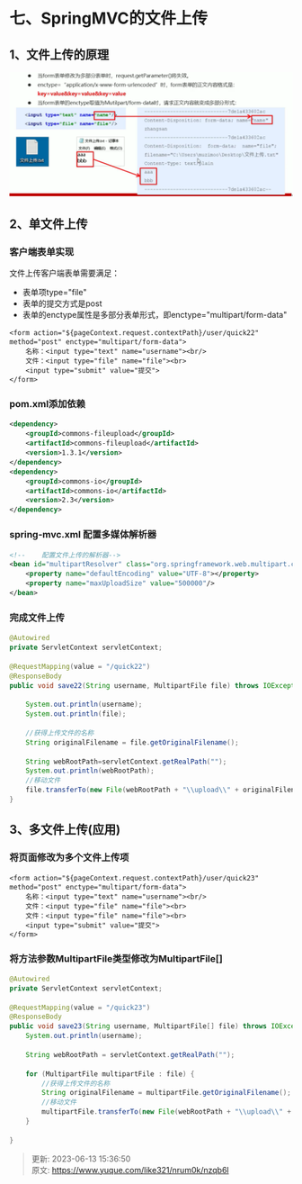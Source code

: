 # 七、SpringMVC的文件上传

## 1、文件上传的原理


![1660714376314-a2b841cb-aff1-434f-82d3-1d4bcf5e18f4.png](./img/ymssRFnBKPNzn1bk/1660714376314-a2b841cb-aff1-434f-82d3-1d4bcf5e18f4-506355.png)



## 2、单文件上传


### 客户端表单实现


文件上传客户端表单需要满足：

+ 表单项type="file"
+ 表单的提交方式是post
+ 表单的enctype属性是多部分表单形式，即enctype="multipart/form-data"



```plain
<form action="${pageContext.request.contextPath}/user/quick22" method="post" enctype="multipart/form-data">
    名称：<input type="text" name="username"><br/>
    文件：<input type="file" name="file"><br>
    <input type="submit" value="提交">
</form>
```



### pom.xml添加依赖


```xml
<dependency>
    <groupId>commons-fileupload</groupId>
    <artifactId>commons-fileupload</artifactId>
    <version>1.3.1</version>
</dependency>
<dependency>
    <groupId>commons-io</groupId>
    <artifactId>commons-io</artifactId>
    <version>2.3</version>
</dependency>
```



### spring-mvc.xml 配置多媒体解析器


```xml
<!--    配置文件上传的解析器-->
<bean id="multipartResolver" class="org.springframework.web.multipart.commons.CommonsMultipartResolver">
    <property name="defaultEncoding" value="UTF-8"></property>
    <property name="maxUploadSize" value="500000"/>
</bean>
```



### 完成文件上传


```java
@Autowired
private ServletContext servletContext;

@RequestMapping(value = "/quick22")
@ResponseBody
public void save22(String username, MultipartFile file) throws IOException {
    
    System.out.println(username);
    System.out.println(file);

    //获得上传文件的名称
    String originalFilename = file.getOriginalFilename();

    String webRootPath=servletContext.getRealPath("");
    System.out.println(webRootPath);
    //移动文件
    file.transferTo(new File(webRootPath + "\\upload\\" + originalFilename));
}
```



## 3、多文件上传(应用)


### 将页面修改为多个文件上传项


```plain
<form action="${pageContext.request.contextPath}/user/quick23" method="post" enctype="multipart/form-data">
    名称：<input type="text" name="username"><br/>
    文件：<input type="file" name="file"><br>
    文件：<input type="file" name="file"><br>
    <input type="submit" value="提交">
</form>
```



### 将方法参数MultipartFile类型修改为MultipartFile[]


```java
@Autowired
private ServletContext servletContext;

@RequestMapping(value = "/quick23")
@ResponseBody
public void save23(String username, MultipartFile[] file) throws IOException {
    System.out.println(username);

    String webRootPath = servletContext.getRealPath("");

    for (MultipartFile multipartFile : file) {
        //获得上传文件的名称
        String originalFilename = multipartFile.getOriginalFilename();
        //移动文件
        multipartFile.transferTo(new File(webRootPath + "\\upload\\" + originalFilename));
    }

}
```





> 更新: 2023-06-13 15:36:50  
> 原文: <https://www.yuque.com/like321/nrum0k/nzqb6l>
